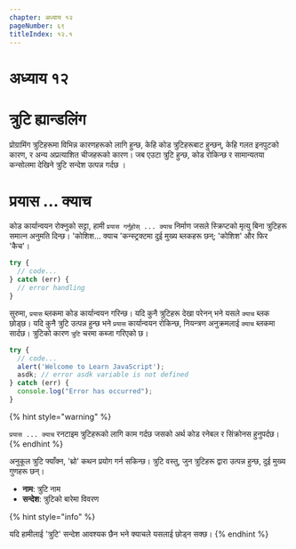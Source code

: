 ```yaml
---
chapter: अध्याय १२
pageNumber: ६९
titleIndex: १२.१
---
```

# अध्याय १२
# त्रुटि ह्यान्डलिंग

प्रोग्रामिंग त्रुटिहरूमा विभिन्न कारणहरूको लागि हुन्छ, केहि कोड त्रुटिहरूबाट हुन्छन्, केहि गलत इनपुटको कारण, र अन्य अप्रत्याशित चीजहरूको कारण।  जब एउटा त्रुटि हुन्छ, कोड रोकिन्छ र सामान्यतया कन्सोलमा देखिने त्रुटि सन्देश उत्पन्न गर्दछ ।

# प्रयास ... क्याच

कोड कार्यान्वयन रोक्नुको सट्टा, हामी `प्रयास गर्नुहोस् ... क्याच` निर्माण जसले स्क्रिप्टको मृत्यु बिना त्रुटिहरू समात्न अनुमति दिन्छ। 'कोशिश... क्याच 'कन्स्ट्रक्टमा दुई मुख्य ब्लकहरू छन्; 'कोशिश' और फिर 'कैच'।

```javascript
try {
  // code...
} catch (err) {
  // error handling
}
```

सुरुमा, `प्रयास` ब्लकमा कोड कार्यान्वयन गरिन्छ। यदि कुनै त्रुटिहरू देखा परेनन् भने यसले `क्याच` ब्लक छोड्छ। यदि कुनै त्रुटि उत्पन्न हुन्छ भने `प्रयास` कार्यान्वयन रोकिन्छ, नियन्त्रण अनुक्रमलाई `क्याच` ब्लकमा सार्दछ। त्रुटिको कारण `त्रुटि` चरमा कब्जा गरिएको छ।

```javascript
try {
  // code...
  alert('Welcome to Learn JavaScript');  
  asdk; // error asdk variable is not defined
} catch (err) {
  console.log("Error has occurred");
}
```

{% hint style="warning" %}

`प्रयास ... क्याच` रनटाइम त्रुटिहरूको लागि काम गर्दछ जसको अर्थ कोड रनेबल र सिंक्रोनस हुनुपर्दछ।
{% endhint %}

अनुकूल त्रुटि फ्याँक्न, 'थ्रो' कथन प्रयोग गर्न सकिन्छ। त्रुटि वस्तु, जुन त्रुटिहरू द्वारा उत्पन्न हुन्छ, दुई मुख्य गुणहरू छन्।

* **नाम**: त्रुटि नाम
* **सन्देश**: त्रुटिको बारेमा विवरण

{% hint style="info" %}

यदि हामीलाई 'त्रुटि' सन्देश आवश्यक छैन भने क्याचले यसलाई छोड्न सक्छ।
{% endhint %}
